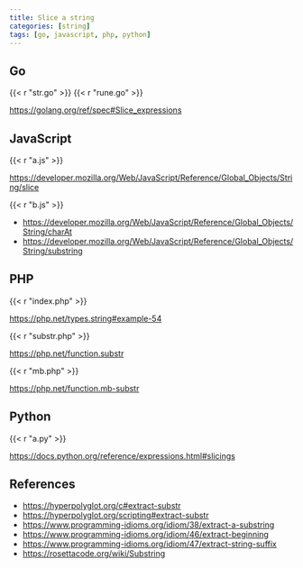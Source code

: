 ```yaml
---
title: Slice a string
categories: [string]
tags: [go, javascript, php, python]
---
```


## Go

{{< r "str.go" >}}
{{< r "rune.go" >}}

<https://golang.org/ref/spec#Slice_expressions>

## JavaScript

{{< r "a.js" >}}

<https://developer.mozilla.org/Web/JavaScript/Reference/Global_Objects/String/slice>

{{< r "b.js" >}}

- <https://developer.mozilla.org/Web/JavaScript/Reference/Global_Objects/String/charAt>
- <https://developer.mozilla.org/Web/JavaScript/Reference/Global_Objects/String/substring>

## PHP

{{< r "index.php" >}}

<https://php.net/types.string#example-54>

{{< r "substr.php" >}}

<https://php.net/function.substr>

{{< r "mb.php" >}}

<https://php.net/function.mb-substr>

## Python

{{< r "a.py" >}}

<https://docs.python.org/reference/expressions.html#slicings>

## References

- <https://hyperpolyglot.org/c#extract-substr>
- <https://hyperpolyglot.org/scripting#extract-substr>
- <https://www.programming-idioms.org/idiom/38/extract-a-substring>
- <https://www.programming-idioms.org/idiom/46/extract-beginning>
- <https://www.programming-idioms.org/idiom/47/extract-string-suffix>
- <https://rosettacode.org/wiki/Substring>
